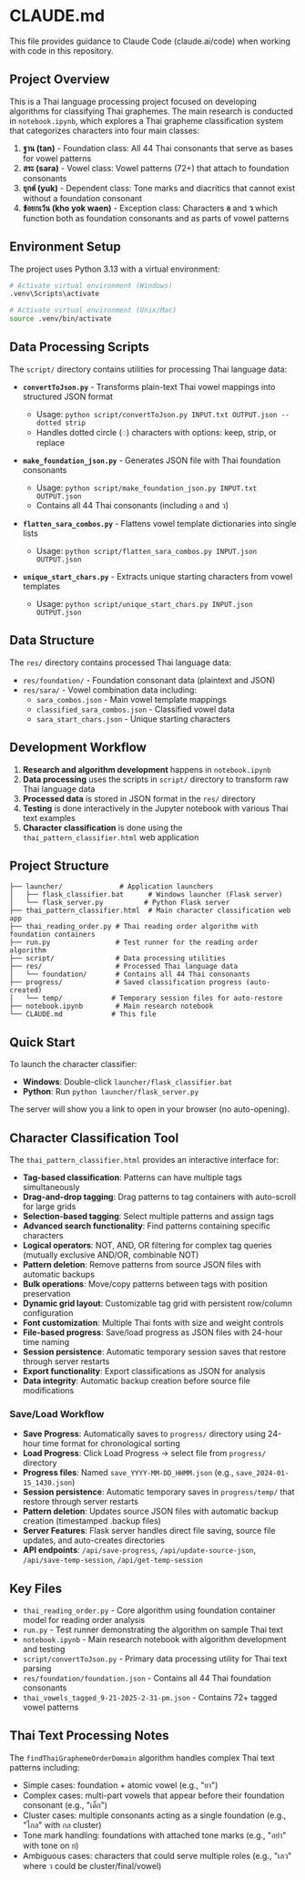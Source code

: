 # CLAUDE.md

This file provides guidance to Claude Code (claude.ai/code) when working with code in this repository.

## Project Overview

This is a Thai language processing project focused on developing algorithms for classifying Thai graphemes. The main research is conducted in `notebook.ipynb`, which explores a Thai grapheme classification system that categorizes characters into four main classes:

1. **ฐาน (tan)** - Foundation class: All 44 Thai consonants that serve as bases for vowel patterns
2. **สระ (sara)** - Vowel class: Vowel patterns (72+) that attach to foundation consonants
3. **ยุกต์ (yuk)** - Dependent class: Tone marks and diacritics that cannot exist without a foundation consonant
4. **ข้อยกเว้น (kho yok waen)** - Exception class: Characters **อ** and **ว** which function both as foundation consonants and as parts of vowel patterns

## Environment Setup

The project uses Python 3.13 with a virtual environment:

```bash
# Activate virtual environment (Windows)
.venv\Scripts\activate

# Activate virtual environment (Unix/Mac)
source .venv/bin/activate
```

## Data Processing Scripts

The `script/` directory contains utilities for processing Thai language data:

- **`convertToJson.py`** - Transforms plain-text Thai vowel mappings into structured JSON format
  - Usage: `python script/convertToJson.py INPUT.txt OUTPUT.json --dotted strip`
  - Handles dotted circle (◌) characters with options: keep, strip, or replace

- **`make_foundation_json.py`** - Generates JSON file with Thai foundation consonants
  - Usage: `python script/make_foundation_json.py INPUT.txt OUTPUT.json`
  - Contains all 44 Thai consonants (including อ and ว)

- **`flatten_sara_combos.py`** - Flattens vowel template dictionaries into single lists
  - Usage: `python script/flatten_sara_combos.py INPUT.json OUTPUT.json`

- **`unique_start_chars.py`** - Extracts unique starting characters from vowel templates
  - Usage: `python script/unique_start_chars.py INPUT.json OUTPUT.json`

## Data Structure

The `res/` directory contains processed Thai language data:

- `res/foundation/` - Foundation consonant data (plaintext and JSON)
- `res/sara/` - Vowel combination data including:
  - `sara_combos.json` - Main vowel template mappings
  - `classified_sara_combos.json` - Classified vowel data
  - `sara_start_chars.json` - Unique starting characters

## Development Workflow

1. **Research and algorithm development** happens in `notebook.ipynb`
2. **Data processing** uses the scripts in `script/` directory to transform raw Thai language data
3. **Processed data** is stored in JSON format in the `res/` directory
4. **Testing** is done interactively in the Jupyter notebook with various Thai text examples
5. **Character classification** is done using the `thai_pattern_classifier.html` web application

## Project Structure

```
├── launcher/              # Application launchers
│   ├── flask_classifier.bat      # Windows launcher (Flask server)
│   └── flask_server.py          # Python Flask server
├── thai_pattern_classifier.html  # Main character classification web app
├── thai_reading_order.py # Thai reading order algorithm with foundation containers
├── run.py                # Test runner for the reading order algorithm
├── script/               # Data processing utilities
├── res/                  # Processed Thai language data
│   └── foundation/       # Contains all 44 Thai consonants
├── progress/             # Saved classification progress (auto-created)
│   └── temp/            # Temporary session files for auto-restore
├── notebook.ipynb        # Main research notebook
└── CLAUDE.md            # This file
```

## Quick Start

To launch the character classifier:
- **Windows**: Double-click `launcher/flask_classifier.bat`
- **Python**: Run `python launcher/flask_server.py`

The server will show you a link to open in your browser (no auto-opening).

## Character Classification Tool

The `thai_pattern_classifier.html` provides an interactive interface for:
- **Tag-based classification**: Patterns can have multiple tags simultaneously
- **Drag-and-drop tagging**: Drag patterns to tag containers with auto-scroll for large grids
- **Selection-based tagging**: Select multiple patterns and assign tags
- **Advanced search functionality**: Find patterns containing specific characters
- **Logical operators**: NOT, AND, OR filtering for complex tag queries (mutually exclusive AND/OR, combinable NOT)
- **Pattern deletion**: Remove patterns from source JSON files with automatic backups
- **Bulk operations**: Move/copy patterns between tags with position preservation
- **Dynamic grid layout**: Customizable tag grid with persistent row/column configuration
- **Font customization**: Multiple Thai fonts with size and weight controls
- **File-based progress**: Save/load progress as JSON files with 24-hour time naming
- **Session persistence**: Automatic temporary session saves that restore through server restarts
- **Export functionality**: Export classifications as JSON for analysis
- **Data integrity**: Automatic backup creation before source file modifications

### Save/Load Workflow
- **Save Progress**: Automatically saves to `progress/` directory using 24-hour time format for chronological sorting
- **Load Progress**: Click Load Progress → select file from `progress/` directory
- **Progress files**: Named `save_YYYY-MM-DD_HHMM.json` (e.g., `save_2024-01-15_1430.json`)
- **Session persistence**: Automatic temporary saves in `progress/temp/` that restore through server restarts
- **Pattern deletion**: Updates source JSON files with automatic backup creation (timestamped .backup files)
- **Server Features**: Flask server handles direct file saving, source file updates, and auto-creates directories
- **API endpoints**: `/api/save-progress`, `/api/update-source-json`, `/api/save-temp-session`, `/api/get-temp-session`

## Key Files

- `thai_reading_order.py` - Core algorithm using foundation container model for reading order analysis
- `run.py` - Test runner demonstrating the algorithm on sample Thai text
- `notebook.ipynb` - Main research notebook with algorithm development and testing
- `script/convertToJson.py` - Primary data processing utility for Thai text parsing
- `res/foundation/foundation.json` - Contains all 44 Thai foundation consonants
- `thai_vowels_tagged_9-21-2025-2-31-pm.json` - Contains 72+ tagged vowel patterns

## Thai Text Processing Notes

The `findThaiGraphemeOrderDomain` algorithm handles complex Thai text patterns including:
- Simple cases: foundation + atomic vowel (e.g., "ยา")
- Complex cases: multi-part vowels that appear before their foundation consonant (e.g., "เด็ก")
- Cluster cases: multiple consonants acting as a single foundation (e.g., "ไกล" with กล cluster)
- Tone mark handling: foundations with attached tone marks (e.g., "อย่า" with tone on ย)
- Ambiguous cases: characters that could serve multiple roles (e.g., "เลว" where ว could be cluster/final/vowel)